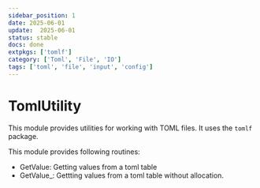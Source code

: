 ```yaml
---
sidebar_position: 1
date: 2025-06-01
update:  2025-06-01
status: stable
docs: done
extpkgs: ['tomlf']
category: ['Toml', 'File', 'IO']
tags: ['toml', 'file', 'input', 'config']
---
```


# TomlUtility

This module provides utilities for working with TOML files. It uses the `tomlf` package. 

This module provides following routines:

- GetValue: Getting values from a toml table
- GetValue_: Gettting values from a toml table without allocation.


